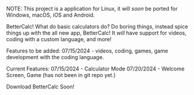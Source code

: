 NOTE: This project is a application for Linux, it will *soon* be ported for Windows, macOS, iOS and Android. 

BetterCalc!
What do basic calculators do? Do boring things, instead spice things up with the all new app, BetterCalc! It *will* have support for videos, coding with a custom language, and more!

Features to be added:
07/15/2024 - videos, coding, games, game development with the coding language.

Current Features: 
07/15/2024 - Calculator Mode
07/20/2024 - Welcome Screen, Game (has not been in git repo yet.)

Download BetterCalc Soon!
